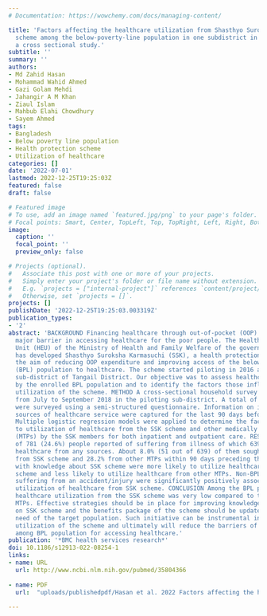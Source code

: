 ```yaml
---
# Documentation: https://wowchemy.com/docs/managing-content/

title: 'Factors affecting the healthcare utilization from Shasthyo Suroksha Karmasuchi
  scheme among the below-poverty-line population in one subdistrict in Bangladesh:
  a cross sectional study.'
subtitle: ''
summary: ''
authors:
- Md Zahid Hasan
- Mohammad Wahid Ahmed
- Gazi Golam Mehdi
- Jahangir A M Khan
- Ziaul Islam
- Mahbub Elahi Chowdhury
- Sayem Ahmed
tags:
- Bangladesh
- Below poverty line population
- Health protection scheme
- Utilization of healthcare
categories: []
date: '2022-07-01'
lastmod: 2022-12-25T19:25:03Z
featured: false
draft: false

# Featured image
# To use, add an image named `featured.jpg/png` to your page's folder.
# Focal points: Smart, Center, TopLeft, Top, TopRight, Left, Right, BottomLeft, Bottom, BottomRight.
image:
  caption: ''
  focal_point: ''
  preview_only: false

# Projects (optional).
#   Associate this post with one or more of your projects.
#   Simply enter your project's folder or file name without extension.
#   E.g. `projects = ["internal-project"]` references `content/project/deep-learning/index.md`.
#   Otherwise, set `projects = []`.
projects: []
publishDate: '2022-12-25T19:25:03.003319Z'
publication_types:
- '2'
abstract: 'BACKGROUND Financing healthcare through out-of-pocket (OOP) payment is a
  major barrier in accessing healthcare for the poor people. The Health Economics
  Unit (HEU) of the Ministry of Health and Family Welfare of the government of Bangladesh
  has developed Shasthyo Suroksha Karmasuchi (SSK), a health protection scheme, with
  the aim of reducing OOP expenditure and improving access of the below-poverty-line
  (BPL) population to healthcare. The scheme started piloting in 2016 at Kalihati
  sub-district of Tangail District. Our objective was to assess healthcare utilization
  by the enrolled BPL population and to identify the factors those influencing their
  utilization of the scheme. METHOD A cross-sectional household survey was conducted
  from July to September 2018 in the piloting sub-district. A total of 806 households
  were surveyed using a semi-structured questionnaire. Information on illness and
  sources of healthcare service were captured for the last 90 days before the survey.
  Multiple logistic regression models were applied to determine the factors related
  to utilization of healthcare from the SSK scheme and other medically trained providers
  (MTPs) by the SSK members for both inpatient and outpatient care. RESULT A total
  of 781 (24.6%) people reported of suffering from illness of which 639 (81.8%) sought
  healthcare from any sources. About 8.0% (51 out of 639) of them sought healthcare
  from SSK scheme and 28.2% from other MTPs within 90 days preceding the survey. Households
  with knowledge about SSK scheme were more likely to utilize healthcare from the
  scheme and less likely to utilize healthcare from other MTPs. Non-BPL status and
  suffering from an accident/injury were significantly positively associated with
  utilization of healthcare from SSK scheme. CONCLUSION Among the BPL population,
  healthcare utilization from the SSK scheme was very low compared to that of other
  MTPs. Effective strategies should be in place for improving knowledge of BPL population
  on SSK scheme and the benefits package of the scheme should be updated as per the
  need of the target population. Such initiative can be instrumental in increasing
  utilization of the scheme and ultimately will reduce the barriers of OOP payment
  among BPL population for accessing healthcare.'
publication: '*BMC health services research*'
doi: 10.1186/s12913-022-08254-1
links:
- name: URL
  url: http://www.ncbi.nlm.nih.gov/pubmed/35804366
  
- name: PDF
  url:  "uploads/publishedpdf/Hasan et al. 2022 Factors affecting the healthcare utilization from Shasthyo Suroksha Karm.pdf"     
  
---
```

